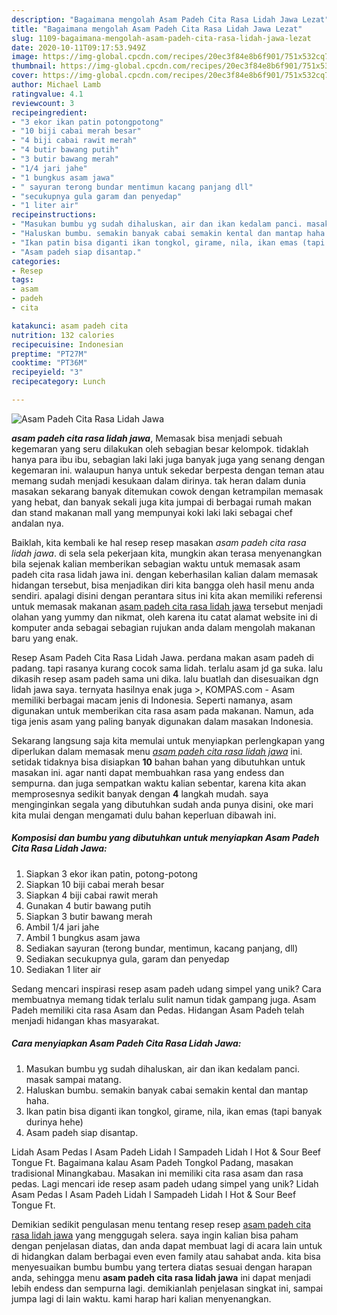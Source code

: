 ```yaml
---
description: "Bagaimana mengolah Asam Padeh Cita Rasa Lidah Jawa Lezat"
title: "Bagaimana mengolah Asam Padeh Cita Rasa Lidah Jawa Lezat"
slug: 1109-bagaimana-mengolah-asam-padeh-cita-rasa-lidah-jawa-lezat
date: 2020-10-11T09:17:53.949Z
image: https://img-global.cpcdn.com/recipes/20ec3f84e8b6f901/751x532cq70/asam-padeh-cita-rasa-lidah-jawa-foto-resep-utama.jpg
thumbnail: https://img-global.cpcdn.com/recipes/20ec3f84e8b6f901/751x532cq70/asam-padeh-cita-rasa-lidah-jawa-foto-resep-utama.jpg
cover: https://img-global.cpcdn.com/recipes/20ec3f84e8b6f901/751x532cq70/asam-padeh-cita-rasa-lidah-jawa-foto-resep-utama.jpg
author: Michael Lamb
ratingvalue: 4.1
reviewcount: 3
recipeingredient:
- "3 ekor ikan patin potongpotong"
- "10 biji cabai merah besar"
- "4 biji cabai rawit merah"
- "4 butir bawang putih"
- "3 butir bawang merah"
- "1/4 jari jahe"
- "1 bungkus asam jawa"
- " sayuran terong bundar mentimun kacang panjang dll"
- "secukupnya gula garam dan penyedap"
- "1 liter air"
recipeinstructions:
- "Masukan bumbu yg sudah dihaluskan, air dan ikan kedalam panci. masak sampai matang."
- "Haluskan bumbu. semakin banyak cabai semakin kental dan mantap haha."
- "Ikan patin bisa diganti ikan tongkol, girame, nila, ikan emas (tapi banyak durinya hehe)"
- "Asam padeh siap disantap."
categories:
- Resep
tags:
- asam
- padeh
- cita

katakunci: asam padeh cita 
nutrition: 132 calories
recipecuisine: Indonesian
preptime: "PT27M"
cooktime: "PT36M"
recipeyield: "3"
recipecategory: Lunch

---
```



![Asam Padeh Cita Rasa Lidah Jawa](https://img-global.cpcdn.com/recipes/20ec3f84e8b6f901/751x532cq70/asam-padeh-cita-rasa-lidah-jawa-foto-resep-utama.jpg)

<b><i>asam padeh cita rasa lidah jawa</i></b>, Memasak bisa menjadi sebuah kegemaran yang seru dilakukan oleh sebagian besar kelompok. tidaklah hanya para ibu ibu, sebagian laki laki juga banyak juga yang senang dengan kegemaran ini. walaupun hanya untuk sekedar berpesta dengan teman atau memang sudah menjadi kesukaan dalam dirinya. tak heran dalam dunia masakan sekarang banyak ditemukan cowok dengan ketrampilan memasak yang hebat, dan banyak sekali juga kita jumpai di berbagai rumah makan dan stand makanan mall yang mempunyai koki laki laki sebagai chef andalan nya.

Baiklah, kita kembali ke hal resep resep masakan <i>asam padeh cita rasa lidah jawa</i>. di sela sela pekerjaan kita, mungkin akan terasa menyenangkan bila sejenak kalian memberikan sebagian waktu untuk memasak asam padeh cita rasa lidah jawa ini. dengan keberhasilan kalian dalam memasak hidangan tersebut, bisa menjadikan diri kita bangga oleh hasil menu anda sendiri. apalagi disini dengan perantara situs ini kita akan memiliki referensi untuk memasak makanan <u>asam padeh cita rasa lidah jawa</u> tersebut menjadi olahan yang yummy dan nikmat, oleh karena itu catat alamat website ini di komputer anda sebagai sebagian rujukan anda dalam mengolah makanan baru yang enak.

Resep Asam Padeh Cita Rasa Lidah Jawa. perdana makan asam padeh di padang. tapi rasanya kurang cocok sama lidah. terlalu asam jd ga suka. lalu dikasih resep asam padeh sama uni dika. lalu buatlah dan disesuaikan dgn lidah jawa saya. ternyata hasilnya enak juga &gt;, KOMPAS.com - Asam memiliki berbagai macam jenis di Indonesia. Seperti namanya, asam digunakan untuk memberikan cita rasa asam pada makanan. Namun, ada tiga jenis asam yang paling banyak digunakan dalam masakan Indonesia.


Sekarang langsung saja kita memulai untuk menyiapkan perlengkapan yang diperlukan dalam memasak menu <u><i>asam padeh cita rasa lidah jawa</i></u> ini. setidak tidaknya bisa disiapkan <b>10</b> bahan bahan yang dibutuhkan untuk masakan ini. agar nanti dapat membuahkan rasa yang endess dan sempurna. dan juga sempatkan waktu kalian sebentar, karena kita akan memprosesnya sedikit banyak dengan <b>4</b> langkah mudah. saya menginginkan segala yang dibutuhkan sudah anda punya disini, oke mari kita mulai dengan mengamati dulu bahan keperluan dibawah ini.

<!--inarticleads1-->

##### Komposisi dan bumbu yang dibutuhkan untuk menyiapkan Asam Padeh Cita Rasa Lidah Jawa:

1. Siapkan 3 ekor ikan patin, potong-potong
1. Siapkan 10 biji cabai merah besar
1. Siapkan 4 biji cabai rawit merah
1. Gunakan 4 butir bawang putih
1. Siapkan 3 butir bawang merah
1. Ambil 1/4 jari jahe
1. Ambil 1 bungkus asam jawa
1. Sediakan  sayuran (terong bundar, mentimun, kacang panjang, dll)
1. Sediakan secukupnya gula, garam dan penyedap
1. Sediakan 1 liter air


Sedang mencari inspirasi resep asam padeh udang simpel yang unik? Cara membuatnya memang tidak terlalu sulit namun tidak gampang juga. Asam Padeh memiliki cita rasa Asam dan Pedas. Hidangan Asam Padeh telah menjadi hidangan khas masyarakat. 

<!--inarticleads2-->

##### Cara menyiapkan Asam Padeh Cita Rasa Lidah Jawa:

1. Masukan bumbu yg sudah dihaluskan, air dan ikan kedalam panci. masak sampai matang.
1. Haluskan bumbu. semakin banyak cabai semakin kental dan mantap haha.
1. Ikan patin bisa diganti ikan tongkol, girame, nila, ikan emas (tapi banyak durinya hehe)
1. Asam padeh siap disantap.


Lidah Asam Pedas l Asam Padeh Lidah l Sampadeh Lidah l Hot &amp; Sour Beef Tongue Ft. Bagaimana kalau Asam Padeh Tongkol Padang, masakan tradisional Minangkabau. Masakan ini memiliki cita rasa asam dan rasa pedas. Lagi mencari ide resep asam padeh udang simpel yang unik? Lidah Asam Pedas l Asam Padeh Lidah l Sampadeh Lidah l Hot &amp; Sour Beef Tongue Ft. 

Demikian sedikit pengulasan menu tentang resep resep <u>asam padeh cita rasa lidah jawa</u> yang menggugah selera. saya ingin kalian bisa paham dengan penjelasan diatas, dan anda dapat membuat lagi di acara lain untuk di hidangkan dalam berbagai even even family atau sahabat anda. kita bisa menyesuaikan bumbu bumbu yang tertera diatas sesuai dengan harapan anda, sehingga menu <b>asam padeh cita rasa lidah jawa</b> ini dapat menjadi lebih endess dan sempurna lagi. demikianlah penjelasan singkat ini, sampai jumpa lagi di lain waktu. kami harap hari kalian menyenangkan.
